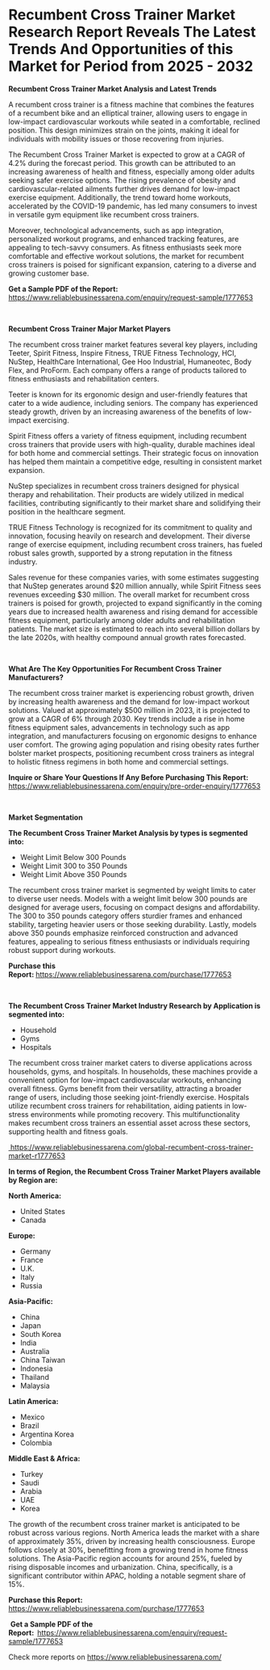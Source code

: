 <p><h1>Recumbent Cross Trainer Market Research Report Reveals The Latest Trends And Opportunities of this Market for Period from 2025 - 2032</h1></p><p><strong>Recumbent Cross Trainer Market Analysis and Latest Trends</strong></p>
<p><p>A recumbent cross trainer is a fitness machine that combines the features of a recumbent bike and an elliptical trainer, allowing users to engage in low-impact cardiovascular workouts while seated in a comfortable, reclined position. This design minimizes strain on the joints, making it ideal for individuals with mobility issues or those recovering from injuries. </p><p>The Recumbent Cross Trainer Market is expected to grow at a CAGR of 4.2% during the forecast period. This growth can be attributed to an increasing awareness of health and fitness, especially among older adults seeking safer exercise options. The rising prevalence of obesity and cardiovascular-related ailments further drives demand for low-impact exercise equipment. Additionally, the trend toward home workouts, accelerated by the COVID-19 pandemic, has led many consumers to invest in versatile gym equipment like recumbent cross trainers. </p><p>Moreover, technological advancements, such as app integration, personalized workout programs, and enhanced tracking features, are appealing to tech-savvy consumers. As fitness enthusiasts seek more comfortable and effective workout solutions, the market for recumbent cross trainers is poised for significant expansion, catering to a diverse and growing customer base.</p></p>
<p><strong>Get a Sample PDF of the Report:&nbsp;</strong> <a href="https://www.reliablebusinessarena.com/enquiry/request-sample/1777653?utm_campaign=3515&utm_medium=2&utm_source=Github&utm_content=ia&utm_term=09042025&utm_id=recumbent-cross-trainer">https://www.reliablebusinessarena.com/enquiry/request-sample/1777653</a></p>
<p>&nbsp;</p>
<p><strong>Recumbent Cross Trainer Major Market Players</strong></p>
<p><p>The recumbent cross trainer market features several key players, including Teeter, Spirit Fitness, Inspire Fitness, TRUE Fitness Technology, HCI, NuStep, HealthCare International, Gee Hoo Industrial, Humaneotec, Body Flex, and ProForm. Each company offers a range of products tailored to fitness enthusiasts and rehabilitation centers.</p><p>Teeter is known for its ergonomic design and user-friendly features that cater to a wide audience, including seniors. The company has experienced steady growth, driven by an increasing awareness of the benefits of low-impact exercising.</p><p>Spirit Fitness offers a variety of fitness equipment, including recumbent cross trainers that provide users with high-quality, durable machines ideal for both home and commercial settings. Their strategic focus on innovation has helped them maintain a competitive edge, resulting in consistent market expansion.</p><p>NuStep specializes in recumbent cross trainers designed for physical therapy and rehabilitation. Their products are widely utilized in medical facilities, contributing significantly to their market share and solidifying their position in the healthcare segment.</p><p>TRUE Fitness Technology is recognized for its commitment to quality and innovation, focusing heavily on research and development. Their diverse range of exercise equipment, including recumbent cross trainers, has fueled robust sales growth, supported by a strong reputation in the fitness industry.</p><p>Sales revenue for these companies varies, with some estimates suggesting that NuStep generates around $20 million annually, while Spirit Fitness sees revenues exceeding $30 million. The overall market for recumbent cross trainers is poised for growth, projected to expand significantly in the coming years due to increased health awareness and rising demand for accessible fitness equipment, particularly among older adults and rehabilitation patients. The market size is estimated to reach into several billion dollars by the late 2020s, with healthy compound annual growth rates forecasted.</p></p>
<p>&nbsp;</p>
<p><strong>What Are The Key Opportunities For Recumbent Cross Trainer Manufacturers?</strong></p>
<p><p>The recumbent cross trainer market is experiencing robust growth, driven by increasing health awareness and the demand for low-impact workout solutions. Valued at approximately $500 million in 2023, it is projected to grow at a CAGR of 6% through 2030. Key trends include a rise in home fitness equipment sales, advancements in technology such as app integration, and manufacturers focusing on ergonomic designs to enhance user comfort. The growing aging population and rising obesity rates further bolster market prospects, positioning recumbent cross trainers as integral to holistic fitness regimens in both home and commercial settings.</p></p>
<p><strong>Inquire or Share Your Questions If Any Before Purchasing This Report:</strong> <a href="https://www.reliablebusinessarena.com/enquiry/pre-order-enquiry/1777653?utm_campaign=3515&utm_medium=2&utm_source=Github&utm_content=ia&utm_term=09042025&utm_id=recumbent-cross-trainer">https://www.reliablebusinessarena.com/enquiry/pre-order-enquiry/1777653</a></p>
<p>&nbsp;</p>
<p><strong>Market Segmentation</strong></p>
<p><strong>The Recumbent Cross Trainer Market Analysis by types is segmented into:</strong></p>
<p><ul><li>Weight Limit Below 300 Pounds</li><li>Weight Limit 300 to 350 Pounds</li><li>Weight Limit Above 350 Pounds</li></ul></p>
<p><p>The recumbent cross trainer market is segmented by weight limits to cater to diverse user needs. Models with a weight limit below 300 pounds are designed for average users, focusing on compact designs and affordability. The 300 to 350 pounds category offers sturdier frames and enhanced stability, targeting heavier users or those seeking durability. Lastly, models above 350 pounds emphasize reinforced construction and advanced features, appealing to serious fitness enthusiasts or individuals requiring robust support during workouts.</p></p>
<p><strong>Purchase this Report:&nbsp;</strong><a href="https://www.reliablebusinessarena.com/purchase/1777653?utm_campaign=3515&utm_medium=2&utm_source=Github&utm_content=ia&utm_term=09042025&utm_id=recumbent-cross-trainer">https://www.reliablebusinessarena.com/purchase/1777653</a></p>
<p>&nbsp;</p>
<p><strong>The Recumbent Cross Trainer Market Industry Research by Application is segmented into:</strong></p>
<p><ul><li>Household</li><li>Gyms</li><li>Hospitals</li></ul></p>
<p><p>The recumbent cross trainer market caters to diverse applications across households, gyms, and hospitals. In households, these machines provide a convenient option for low-impact cardiovascular workouts, enhancing overall fitness. Gyms benefit from their versatility, attracting a broader range of users, including those seeking joint-friendly exercise. Hospitals utilize recumbent cross trainers for rehabilitation, aiding patients in low-stress environments while promoting recovery. This multifunctionality makes recumbent cross trainers an essential asset across these sectors, supporting health and fitness goals.</p></p>
<p><a href="https://www.reliablebusinessarena.com/global-recumbent-cross-trainer-market-r1777653?utm_campaign=3515&utm_medium=2&utm_source=Github&utm_content=ia&utm_term=09042025&utm_id=recumbent-cross-trainer">&nbsp;https://www.reliablebusinessarena.com/global-recumbent-cross-trainer-market-r1777653</a></p>
<p><strong>In terms of Region, the Recumbent Cross Trainer Market Players available by Region are:</strong></p>
<p>
    <p> <strong> North America: </strong>
        <ul>
            <li>United States</li>
            <li>Canada</li>
        </ul>
        </p> 
    <p> <strong> Europe: </strong>
        <ul>
            <li>Germany</li>
            <li>France</li>
            <li>U.K.</li>
            <li>Italy</li>
            <li>Russia</li>
        </ul>
        </p> 
    <p> <strong> Asia-Pacific: </strong>
        <ul>
            <li>China</li>
            <li>Japan</li>
            <li>South Korea</li>
            <li>India</li>
            <li>Australia</li>
            <li>China Taiwan</li>
            <li>Indonesia</li>
            <li>Thailand</li>
            <li>Malaysia</li>
        </ul>
        </p> 
    <p> <strong> Latin America: </strong>
        <ul>
            <li>Mexico</li>
            <li>Brazil</li>
            <li>Argentina Korea</li>
            <li>Colombia</li>
        </ul>
        </p> 
    <p> <strong> Middle East & Africa: </strong>
        <ul>
            <li>Turkey</li>
            <li>Saudi</li>
            <li>Arabia</li>
            <li>UAE</li>
            <li>Korea</li>
        </ul>
    </p>
    </p>
<p><p>The growth of the recumbent cross trainer market is anticipated to be robust across various regions. North America leads the market with a share of approximately 35%, driven by increasing health consciousness. Europe follows closely at 30%, benefitting from a growing trend in home fitness solutions. The Asia-Pacific region accounts for around 25%, fueled by rising disposable incomes and urbanization. China, specifically, is a significant contributor within APAC, holding a notable segment share of 15%.</p></p>
<p><strong>Purchase this Report: </strong><a href="https://www.reliablebusinessarena.com/purchase/1777653?utm_campaign=3515&utm_medium=2&utm_source=Github&utm_content=ia&utm_term=09042025&utm_id=recumbent-cross-trainer">https://www.reliablebusinessarena.com/purchase/1777653</a></p>
<p>&nbsp;<strong>Get a Sample PDF of the Report:&nbsp;&nbsp;</strong><a href="https://www.reliablebusinessarena.com/enquiry/request-sample/1777653?utm_campaign=3515&utm_medium=2&utm_source=Github&utm_content=ia&utm_term=09042025&utm_id=recumbent-cross-trainer">https://www.reliablebusinessarena.com/enquiry/request-sample/1777653</a></p>
<p><strong></strong></p>
<p>Check more reports on <a href="https://www.reliablebusinessarena.com/?utm_campaign=3515&utm_medium=2&utm_source=Github&utm_content=ia&utm_term=09042025&utm_id=recumbent-cross-trainer">https://www.reliablebusinessarena.com/</a></p>